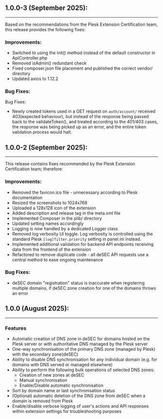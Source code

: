 ## 1.0.0-3 (September 2025):

---

Based on the recommendations from the Plesk Extension Certification team, this release provides the following fixes:

### Improvements:

- Switched to using the init() method instead of the default constructor in ApiController.php
- Removed isAdmin() redundant check
- Fixed composer.json file placement and published the correct vendor/ directory
- Updated axios to 1.12.2

### Bug Fixes:

Bug Fixes:

- Newly created tokens used in a GET request on `auth/account/` received 403(expected behaviour), 
but instead of the response being passed back to the validateToken(), and treated according to the 401/403 cases, 
the response was being picked up as an error, and the entire token validation process would halt.


## 1.0.0-2 (September 2025):

---

This release contains fixes recommended by the Plesk Extension Certification team; therefore:

### Improvements:

- Removed the favicon.ico file - unnecessary according to Plesk documentation
- Resized the screenshots to 1024x768
- Uploaded a 128x128 icon of the extension
- Added description and release tag in the meta.xml file
- Implemented Composer in the plib/ directory
- Updated setting names accordingly
- Logging is now handled by a dedicated Logger class
- Removed log verbosity UI toggle. Log verbosity is controlled using the standard Plesk `[log]filter.priority` setting in panel.ini instead.
- Implemented additional validation for backend API endpoints receiving data from the frontend of the extension
- Refactored to remove duplicate code - all deSEC API requests use a central method to ease ongoing maintenance

### Bug Fixes:
- deSEC domain "registration" status is inaccurate when registering multiple domains, if deSEC zone creation for one of the domains throws an error


## 1.0.0 (August 2025):

---

### Features

- Automatic creation of DNS zone in deSEC for domains hosted on the Plesk server or
  with authoritative DNS managed by the Plesk server
- One-way synchronisation of the primary DNS zone (managed by Plesk) with the secondary zone(deSEC)
- Ability to disable DNS synchronisation for any individual domain (e.g. for domains with DNS served or managed elsewhere)
- Ability to perform the following bulk operations of selected DNS zones:
    * Creation of new zones at deSEC
    * Manual synchronisation
    * Enable/Disable automatic synchronisation
- Sort by domain name or last synchronisation status
- (Optional) automatic deletion of the DNS zone from deSEC when a domain is removed from Plesk
- Enable/disable verbose logging of user's actions and API responses within extension settings for troubleshooting purposes
